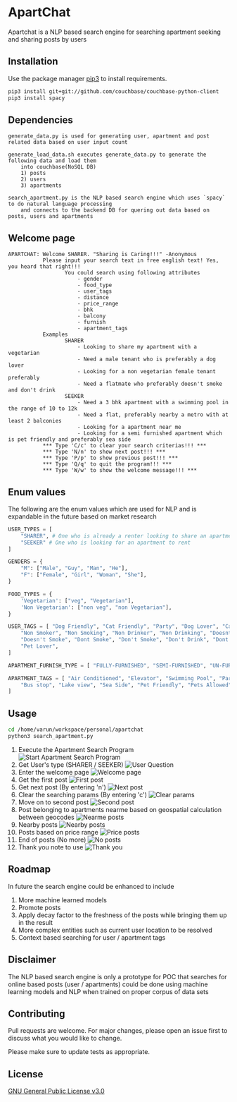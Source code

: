 # ApartChat

Apartchat is a NLP based search engine for searching apartment seeking and sharing posts by users

## Installation

Use the package manager [pip3](https://pip.pypa.io/en/stable/) to install requirements.

```bash
pip3 install git+git://github.com/couchbase/couchbase-python-client
pip3 install spacy
```

## Dependencies

```text
generate_data.py is used for generating user, apartment and post related data based on user input count

generate_load_data.sh executes generate_data.py to generate the following data and load them 
	into couchbase(NoSQL DB)
	1) posts
	2) users
	3) apartments

search_apartment.py is the NLP based search engine which uses `spacy` to do natural language processing 
	and connects to the backend DB for quering out data based on posts, users and apartments
```

## Welcome page

```text
APARTCHAT: Welcome SHARER. "Sharing is Caring!!!" -Anonymous
           Please input your search text in free english text! Yes, you heard that right!!!
                  You could search using following attributes
                      - gender
                      - food_type
                      - user_tags
                      - distance
                      - price_range
                      - bhk
                      - balcony
                      - furnish
                      - apartment_tags
           Examples
                  SHARER
                      - Looking to share my apartment with a vegetarian
                      - Need a male tenant who is preferably a dog lover
                      - Looking for a non vegetarian female tenant preferably
                      - Need a flatmate who preferably doesn't smoke and don't drink
                  SEEKER
                      - Need a 3 bhk apartment with a swimming pool in the range of 10 to 12k
                      - Need a flat, preferably nearby a metro with at least 2 balconies
                      - Looking for a apartment near me
                      - Looking for a semi furnished apartment which is pet friendly and preferably sea side
           *** Type 'C/c' to clear your search criterias!!! *** 
           *** Type 'N/n' to show next post!!! *** 
           *** Type 'P/p' to show previous post!!! *** 
           *** Type 'Q/q' to quit the program!!! *** 
           *** Type 'W/w' to show the welcome message!!! ***
```

## Enum values

The following are the enum values which are used for NLP and is expandable in the future based on market research
```python
USER_TYPES = [
	"SHARER", # One who is already a renter looking to share an apartment
	"SEEKER" # One who is looking for an apartment to rent
]

GENDERS = {
	"M": ["Male", "Guy", "Man", "He"],
	"F": ["Female", "Girl", "Woman", "She"],
}

FOOD_TYPES = {
	'Vegetarian': ["veg", "Vegetarian"],
	'Non Vegetarian': ["non veg", "non Vegetarian"],
}

USER_TAGS = [ "Dog Friendly", "Cat Friendly", "Party", "Dog Lover", "Cat Lover", "Loves Cat", "Loves Dog", "Easy Going",
	"Non Smoker", "Non Smoking", "Non Drinker", "Non Drinking", "Doesnt Drink", "Doesn't Drink", "Doesnt Smoke", 
	"Doesn't Smoke", "Dont Smoke", "Don't Smoke", "Don't Drink", "Dont Drink", "Not Drink", "Not Smoke", "Loves Pet",
	"Pet Lover",
]

APARTMENT_FURNISH_TYPE = [ "FULLY-FURNISHED", "SEMI-FURNISHED", "UN-FURNISHED", ]

APARTMENT_TAGS = [ "Air Conditioned", "Elevator", "Swimming Pool", "Parking", "Dog Friendly", "Cat Friendly", "Park", 
	"Bus stop", "Lake view", "Sea Side", "Pet Friendly", "Pets Allowed", "Metro", "Beach Side",
]
```

## Usage

```bash
cd /home/varun/workspace/personal/apartchat
python3 search_apartment.py
```
1) Execute the Apartment Search Program
![Start Apartment Search Program](https://raw.githubusercontent.com/varundeboss/apartchat/master/screenshots/1_start_search_program.png)
2) Get User's type (SHARER / SEEKER)
![User Question](https://raw.githubusercontent.com/varundeboss/apartchat/master/screenshots/2_user_question.png)
3) Enter the welcome page
![Welcome page](https://raw.githubusercontent.com/varundeboss/apartchat/master/screenshots/3_welcome_page.png)
4) Get the first post
![First post](https://raw.githubusercontent.com/varundeboss/apartchat/master/screenshots/4_first_post.png)
5) Get next post (By entering 'n')
![Next post](https://raw.githubusercontent.com/varundeboss/apartchat/master/screenshots/5_next_post.png)
6) Clear the searching params (By entering 'c')
![Clear params](https://raw.githubusercontent.com/varundeboss/apartchat/master/screenshots/6_cleared_post.png)
7) Move on to second post
![Second post](https://raw.githubusercontent.com/varundeboss/apartchat/master/screenshots/6_second_post.png)
8) Post belonging to apartments nearme based on geospatial calculation between geocodes
![Nearme posts](https://raw.githubusercontent.com/varundeboss/apartchat/master/screenshots/7_nearme_apartment.png)
9) Nearby posts
![Nearby posts](https://raw.githubusercontent.com/varundeboss/apartchat/master/screenshots/8_nearby_post.png)
10) Posts based on price range
![Price posts](https://raw.githubusercontent.com/varundeboss/apartchat/master/screenshots/9_price_range.png)
11) End of posts (No more)
![No posts](https://raw.githubusercontent.com/varundeboss/apartchat/master/screenshots/10_no_more_posts.png)
12) Thank you note to use
![Thank you](https://raw.githubusercontent.com/varundeboss/apartchat/master/screenshots/11_thank_you.png)

## Roadmap

In future the search engine could be enhanced to include 
1) More machine learned models
2) Promote posts
3) Apply decay factor to the freshness of the posts while bringing them up in the result
4) More complex entities such as current user location to be resolved
5) Context based searching for user / apartment tags

## Disclaimer

The NLP based search engine is only a prototype for POC that searches for online based posts (user / apartments) could be 
done using machine learning models and NLP when trained on proper corpus of data sets

## Contributing
Pull requests are welcome. For major changes, please open an issue first to discuss what you would like to change.

Please make sure to update tests as appropriate.

## License
[GNU General Public License v3.0](https://www.gnu.org/licenses/gpl-3.0.en.html)
